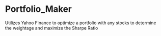 # Portfolio_Maker
Utilizes Yahoo Finance to optimize a portfolio with any stocks to determine the weightage and maximize the Sharpe Ratio
